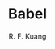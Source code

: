 ---
title: Babel
author: R. F. Kuang
cover: https://utopia-state-of-mind.com/wp-content/uploads/2022/08/Babel-by-R.F.-Kuang-US-1350x2048.jpg
---